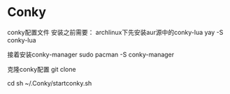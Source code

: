# Conky
conky配置文件
安装之前需要：
archlinux下先安装aur源中的conky-lua
yay -S conky-lua

接着安装conky-manager
sudo pacman -S conky-manager

克隆conky配置
git clone

cd
sh ~/.Conky/startconky.sh
